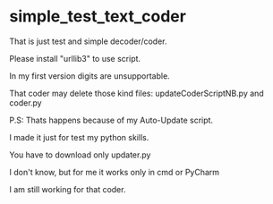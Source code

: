 # simple_test_text_coder
That is just test and simple decoder/coder.

Please install "urllib3" to use script.

In my first version digits are unsupportable.

That coder may delete those kind files: updateCoderScriptNB.py and coder.py

P.S: Thats happens because of my Auto-Update script.

I made it just for test my python skills.

You have to download only updater.py

I don't know, but for me it works only in cmd or PyCharm

I am still working for that coder.
